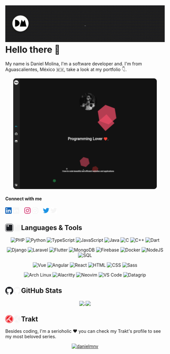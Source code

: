 # <img alt="Daniel Molina" src="https://raw.githubusercontent.com/danielmnv/danielmnv/master/.github/profile/intro.gif"></img> Hello there 👋

My name is Daniel Molina, I'm a software developer and. I'm from Aguascalientes, México 🇲🇽, take a look at my portfolio 👇.

[<p align="center"><img height="350" alt="danielmolina.me" src="https://raw.githubusercontent.com/danielmnv/danielmnv/master/.github/profile/site.png" /></p>](https://danielmolina.me)

#### Connect with me

[<img width="20" alt="LinkedIn" src="https://raw.githubusercontent.com/danielmnv/danielmnv/master/.github/profile/icons/linkedin-light.svg" />](https://www.linkedin.com/in/daniel-molina-469668194#gh-light-mode-only)
[<img width="20" alt="LinkedIn" src="https://raw.githubusercontent.com/danielmnv/danielmnv/master/.github/profile/icons/linkedin-dark.svg" />](https://www.linkedin.com/in/daniel-molina-469668194#gh-dark-mode-only)
&nbsp;&nbsp;
[<img width="20" alt="Instagram" src="https://raw.githubusercontent.com/danielmnv/danielmnv/master/.github/profile/icons/instagram-light.svg" />](https://www.instagram.com/danielmnv#gh-light-mode-only)
[<img width="20" alt="Instagram" src="https://raw.githubusercontent.com/danielmnv/danielmnv/master/.github/profile/icons/instagram-dark.svg" />](https://www.instagram.com/danielmnv#gh-dark-mode-only)
&nbsp;&nbsp;
[<img width="20" alt="Twitter" src="https://raw.githubusercontent.com/danielmnv/danielmnv/master/.github/profile/icons/twitter-light.svg" />](https://twitter.com/iDanmnv#gh-light-mode-only)
[<img width="20" alt="Twitter" src="https://raw.githubusercontent.com/danielmnv/danielmnv/master/.github/profile/icons/twitter-dark.svg" />](https://twitter.com/iDanmnv#gh-dark-mode-only)

## <img width="25" align="left" alt="Languages & Tools" src="https://raw.githubusercontent.com/danielmnv/danielmnv/master/.github/profile/icons/iterm2-light.svg#gh-light-mode-only" /><img width="25" align="left" alt="Languages & Tools" src="https://raw.githubusercontent.com/danielmnv/danielmnv/master/.github/profile/icons/iterm2-dark.svg#gh-dark-mode-only" /> Languages & Tools

<p align="center">
    <img alt="PHP" src="https://img.shields.io/badge/-PHP-212121?&style=flat&logo=PHP" />
    <img alt="Python" src="https://img.shields.io/badge/-Python-212121?&style=flat&logo=Python&logoColor=FFEB3B" />
    <img alt="TypeScript" src="https://img.shields.io/badge/-TypeScript-212121?&style=flat&logo=TypeScript" />
    <img alt="JavaScript" src="https://img.shields.io/badge/-JavaScript-212121?&style=flat&logo=JavaScript" />
    <img alt="Java" src="https://img.shields.io/badge/-Java-212121?&style=flat&logo=Java" />
    <img alt="C" src="https://img.shields.io/badge/-C-212121?&style=flat&logo=C" />
    <img alt="C++" src="https://img.shields.io/badge/-C++-212121?&style=flat&logo=c%2b%2b&logoColor=00599C" />
    <img alt="Dart" src="https://img.shields.io/badge/-Dart-212121?&style=flat&logo=dart&logoColor=00BCD4" />
</p>

<p align="center">
    <img alt="Django" src="https://img.shields.io/badge/-Django-212121?&style=flat&logo=Django" />
    <img alt="Laravel" src="https://img.shields.io/badge/-Laravel-212121?&style=flat&logo=Laravel" />
    <img alt="Flutter" src="https://img.shields.io/badge/-Flutter-212121?&style=flat&logo=flutter&logoColor=00ACC1" />
    <img alt="MongoDB" src="https://img.shields.io/badge/-MongoDB-212121?&style=flat&logo=mongodb" />
    <img alt="Firebase" src="https://img.shields.io/badge/-Firebase-212121?&style=flat&logo=firebase" />
    <img alt="Docker" src="https://img.shields.io/badge/-Docker-212121?&style=flat&logo=docker" />
    <img alt="NodeJS" src="https://img.shields.io/badge/-NodeJS-212121?&style=flat&logo=node.js" />
    <img alt="SQL" src="https://img.shields.io/badge/-SQL-212121?&style=flat&logo=mariadb" />
</p>

<p align="center">
    <img alt="Vue" src="https://img.shields.io/badge/-Vue-212121?&style=flat&logo=vue.js" />
    <img alt="Angular" src="https://img.shields.io/badge/-Angular-212121?&style=flat&logo=angular&logoColor=F44336" />
    <img alt="React" src="https://img.shields.io/badge/-React-212121?&style=flat&logo=react" />
    <img alt="HTML" src="https://img.shields.io/badge/-HTML-212121?&style=flat&logo=html5" />
    <img alt="CSS" src="https://img.shields.io/badge/-CSS-212121?&style=flat&logo=css3&logoColor=64B5F6" />
    <img alt="Sass" src="https://img.shields.io/badge/-Sass-212121?&style=flat&logo=sass" />
</p>

<p align="center">
    <img alt="Arch Linux" src="https://img.shields.io/badge/-Arch-212121?&style=flat&logo=archlinux" />
    <img alt="Alacritty" src="https://img.shields.io/badge/-Alacritty-212121?&style=flat&logo=alacritty" />
    <img alt="Neovim" src="https://img.shields.io/badge/-Neovim-212121?&style=flat&logo=neovim" />
    <img alt="VS Code" src="https://img.shields.io/badge/-VS%20Code-212121?&style=flat&logo=visual%20studio%20code&logoColor=2196F3" />
    <img alt="Datagrip" src="https://img.shields.io/badge/-Datagrip-212121?&style=flat&logo=datagrip&logoColor=009688" />
</p>

## <img width="25" align="left" alt="GitHub" src="https://raw.githubusercontent.com/danielmnv/danielmnv/master/.github/profile/icons/github-light.svg#gh-light-mode-only" /><img width="25" align="left" alt="GitHub Stats" src="https://raw.githubusercontent.com/danielmnv/danielmnv/master/.github/profile/icons/github-dark.svg#gh-dark-mode-only" /> GitHub Stats

<p align="center">
    <a href="https://github.com/danielmnv/github-readme-stats" target="_blank">
        <img align="center" src="http://readme-stats.vercel.danielmolina.me/api?username=danielmnv&hide=stars&count_private=true&show_icons=true&include_all_commits=true&custom_title=Stats&title_color=fff&bg_color=212121&text_color=E0E0E0&border_color=BDBDBD&icon_color=00BCD4">
    </a>
    <a href="https://github.com/danielmnv/github-readme-stats" target="_blank">
        <img align="center" src="http://readme-stats.vercel.danielmolina.me/api/top-langs/?username=danielmnv&layout=compact&langs_count=6&hide=html&title_color=fff&bg_color=212121&text_color=E0E0E0&border_color=BDBDBD">
    </a>
</p>

## <img width="25" align="left" alt="Trakt" src="https://raw.githubusercontent.com/danielmnv/danielmnv/master/.github/profile/icons/trakt-light.svg#gh-light-mode-only" /><img width="25" align="left" alt="Trakt Stats" src="https://raw.githubusercontent.com/danielmnv/danielmnv/master/.github/profile/icons/trakt-dark.svg#gh-dark-mode-only" /> Trakt

Besides coding, I'm a serioholic ❤️ you can check my Trakt's profile to see my most beloved series.

<p align="center">
    <a target="_blank" href="https://trakt.tv/users/danielmnv"><img width="500" height="281" alt="danielmnv" src="https://widgets.trakt.tv/users/412236c7f286ee2fc53e40331ab9d702/watched/fanart2@2x.jpg" /></a>
</p>
